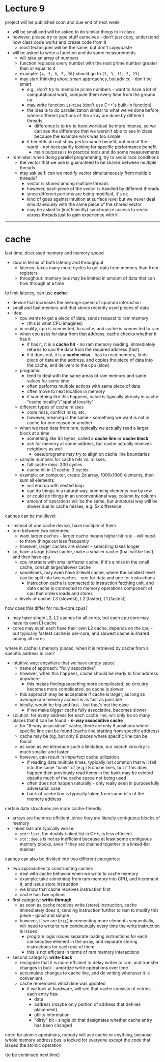# Lecture 9


project will be published soon and due end of next week

- will be small and will be asked to do similar things to in class
- however, please try to type stuff ourselves - don't just copy, understand how class code works and create code from it
  - most techniques will be the same, but don't copy/paste
- will be asked to write a function and do some measurements
  - will take an array of numbers
  - function replaces every number with the next prime number greater than or equal to it
  - example: `[4, 3, 8, 5, 20]` should go to `[5, 3, 11, 5, 23]`
  - may start thinking about smart approaches, but advice - don't be smart
    - e.g., don't try to memoize prime numbers - want to have a lot of computational work, compute them every time from the ground up
    - may write function `isPrime` (don't use C++'s built-in function)
    - the idea is to do parallelization similar to what we've done before, where different portions of the array are done by different threads
      - difference is to try to have workload be more intense, so we can see the difference that we weren't able to see in class because the example work was too simple
    - if benefits do not show performance benefit, not end of the world - not necessarily looking for specific performance benefit
      - main purpose is to practice tools and do some measurements
- reminder: when doing parallel programming, try to avoid race conditions
  - the vector that we use is guaranteed to be shared between multiple threads
  - may ask self: can we modify vector simultaneously from multiple threads?
    - vector is shared among multiple threads
    - however, each piece of the vector is handled by different threads
    - since different portions are being modified, it's ok
    - kind of goes against intuition at surface level but we never deal simultaneously with the same piece of the shared vector
    - may be asked to (inefficiently) synchronize access to vector across threads just to gain experience with it

---

# cache

last time, discussed memory and memory speed

- slow in terms of both latency and throughput
  - latency: takes many more cycles to get data from memory than from registers
  - throughput: memory bus may be limited in amount of data that can flow through at a time

to limit latency, can use **cache**:

- device that increases the average speed of cpu/ram interaction
- small and fast memory unit that stores recently used pieces of data
- idea:
  - cpu wants to get a piece of data, sends request to ram memory
    - (this is what CPU imagines)
  - in reality, cpu is connected, to cache, and cache is connected to ram
  - when cpu asks for data from that address, cache checks whether it has it
    - if has it, it is a **cache hit** - no ram memory reading, immediately returns to cpu the data from the required address (fast)
    - if it does not, it is a **cache miss** - has to read memory, finds piece of data at the address, and copies the piece of data into the cache, and delivers to the cpu (slow)
  - programs:
    - tend to deal with the same areas of ram memory and same values for some time 
    - often performs multiple actions with same piece of data
    - often move to next location in memory
    - if something like this happens, value is typically already in cache: "cache locality"/"spatial locality"
  - different types of cache misses
    - code miss, conflict miss, etc.
    - however, meaning is the same - something we want is not in cache for one reason or another
  - when we read data from ram, typically we actually read a larger block at a time 
    - something like 64 bytes, called a **cache line** or **cache block**
    - ask for memory at some address, but cache actually receives neighbors as well
      - oses/programs may try to align on cache line boundaries
  - sample numbers for cache hits vs. misses:
    - full cache miss: 200 cycles
    - cache hit in L1 cache: 3 cycles
  - example: on computer, create 2d array, 1000x1000 elements, then sum all elements
    - will end up with nested loop
    - can do things in a natural way, summing elements row by row
    - or could do things in an unconventional way, column by column
    - amount of operations will be the same, but unnatural way will be slower due to cache misses, e.g. 5x difference

caches can be multilevel:

- instead of one cache device, have multiple of them
- torn between two extremes:
  - want larger caches - larger cache means higher hit rate - will need to throw things out less frequently
  - however, larger caches are slower - searching takes longer
- so, have a large (slow) cache, make a smaller cache (that will be fast), and then have cpu
  - cpu interacts with smaller/faster cache. if it's a miss in the small cache, consult larger/slower cache
  - sometimes, may even have 3-level cache, where the smallest level can be split into two caches - one for data and one for instructions
    - instruction cache is connected to instruction fetching unit, and data cache is connected to memory operations component of cpu that orders loads and stores
  - levels of cache: L3 (slowest), L2 (faster), L1 (fastest)

how does this differ for multi-core cpus?

- may have single L3, L2 caches for all cores, but each cpu core may have its own L1 cache
- cores may even each have their own L2 cache, depends on the cpu - but typically fastest cache is per-core, and slowest cache is shared among all cores

where in cache is memory placed, when it is retrieved by cache from a specific address in ram?

- intuitive way: anywhere that we have empty space
  - name of approach: "fully associative"
  - however, when this happens, cache should be ready to find address anywhere
    - this makes finding/searching more complicated, so circuitry becomes more complicated, so cache is slower
  - this approach may be acceptable if cache is larger, as long as average ram memory access is as fast as possible
  - ideally, would be big and fast - but that's not the case
    - if we make bigger cache fully associative, becomes slower
- solution: for every address for each cache line, will only be so many places that it can be found - **$n$-way associative cache**
  - for "8-way associative" cache, there are only 8 positions where specific line can be found (cache line starting from specific address)
  - cache may be big, but only 8 places where specific line can be found
  - as soon as we introduce such a limitation, our search circuitry is much smaller and faster
  - however, can result in imperfect cache utilization
    - if reading data multiple times, typically not common that will fall into the same "bank" of (e.g.) 8 cache lines, but if this does happen then previously read items in the bank may be evicted despite much of the cache space not being used
    - often does not happen naturally - only really seen in purposefully adversarial case
    - bank of cache line is typically taken from some bits of the memory address

certain data structures are more cache-friendly:

- arrays are the most efficient, since they are literally contiguous blocks of memory
- linked lists are typically worse:
  - `std::list`, the doubly-linked list in C++, is less efficient
  - `std::deque` is not as inefficient because at least some contiguous memory blocks, even if they are chained together in a linked-list manner

caches can also be divided into two different categories:

- two approaches to constructing caches
  - deal with cache behavior when we write to cache memory
  - example: take something from ram memory into CPU, and increment it, and issue store instruction
  - we know that cache receives instruction first
  - cache has two options
- first category: **write-through**
  - as soon as cache receives write (store) instruction, cache immediately does it, sending instruction further to ram to modify this piece - good and simple
  - however, if we are (e.g.) incrementing more elements sequentially, will need to write to ram continuously every time the write instruction is issued
    - program logic issues separate loading instructions for each consecutive element in the array, and separate storing instructions for each one of them
    - this is not efficient in terms of ram memory interactions
- second category: **write-back**
  - recognize that it is more efficient to delay writes to ram, and transfer changes in bulk - amortize write operations over time
  - accumulate changes to cache line, and do writing whenever it is convenient
  - cache remembers which line was updated
    - if we look at hardware, will see that cache consists of entries - each entry has:
      - data
      - address (maybe only portion of address that defines placement)
      - utility information
      - "dirty" bit - single bit that designates whether cache entry has been changed

note: for atomic operations, nobody will use cache or anything, because whole memory address bus is locked for everyone except the code that issued the atomic operation

(to be continued next time)

